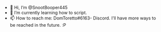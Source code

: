 - 👋 Hi, I’m @SnootBooper445
- 🌱 I’m currently learning how to script.
- 📫 How to reach me: DomToretto#6163- Discord. 
I'll have more ways to be reached in the future. :P
